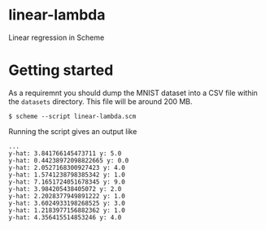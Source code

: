 # linear-lambda
Linear regression in Scheme

# Getting started
As a requiremnt you should dump the MNIST dataset into a CSV file within the `datasets` directory. This file will be around 200 MB.

```
$ scheme --script linear-lambda.scm
```

Running the script gives an output like
```
...
y-hat: 3.841766145473711 y: 5.0
y-hat: 0.44238972098822665 y: 0.0
y-hat: 2.0527168300927423 y: 4.0
y-hat: 1.5741238798385342 y: 1.0
y-hat: 7.1651724051678345 y: 9.0
y-hat: 3.984205438405072 y: 2.0
y-hat: 2.2028377949891222 y: 1.0
y-hat: 3.6024933198268525 y: 3.0
y-hat: 1.2183977156882362 y: 1.0
y-hat: 4.356415514853246 y: 4.0
```
